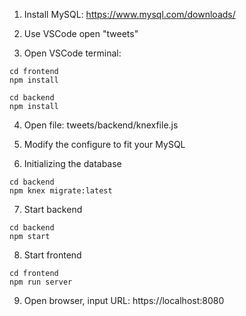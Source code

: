 1. Install MySQL: https://www.mysql.com/downloads/


2. Use VSCode open "tweets"


3. Open VSCode terminal:
```
cd frontend
npm install
```

```
cd backend
npm install
```


4. Open file: tweets/backend/knexfile.js


5. Modify the configure to fit your MySQL


6. Initializing the database
```
cd backend
npm knex migrate:latest
```


7. Start backend
```
cd backend
npm start
```


8. Start frontend
```
cd frontend
npm run server
```


9. Open browser, input URL: https://localhost:8080



